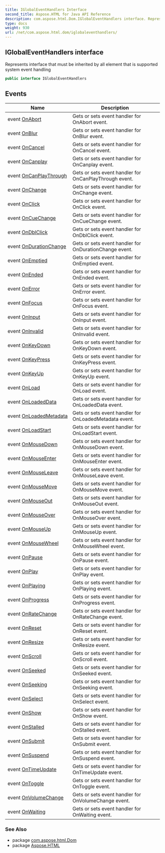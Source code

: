 ```yaml
---
title: IGlobalEventHandlers Interface
second_title: Aspose.HTML for Java API Reference
description: com.aspose.html.Dom.IGlobalEventHandlers interface. Represents interface that must be inherited by all element that is supported system event handling
type: docs
weight: 930
url: /net/com.aspose.html.dom/iglobaleventhandlers/
---
```

## IGlobalEventHandlers interface

Represents interface that must be inherited by all element that is supported system event handling

```java
public interface IGlobalEventHandlers
```

## Events

| Name | Description |
| --- | --- |
| event [OnAbort](../../com.aspose.html.dom/iglobaleventhandlers/onabort/) | Gets or sets event handler for OnAbort event. |
| event [OnBlur](../../com.aspose.html.dom/iglobaleventhandlers/onblur/) | Gets or sets event handler for OnBlur event. |
| event [OnCancel](../../com.aspose.html.dom/iglobaleventhandlers/oncancel/) | Gets or sets event handler for OnCancel event. |
| event [OnCanplay](../../com.aspose.html.dom/iglobaleventhandlers/oncanplay/) | Gets or sets event handler for OnCanplay event. |
| event [OnCanPlayThrough](../../com.aspose.html.dom/iglobaleventhandlers/oncanplaythrough/) | Gets or sets event handler for OnCanPlayThrough event. |
| event [OnChange](../../com.aspose.html.dom/iglobaleventhandlers/onchange/) | Gets or sets event handler for OnChange event. |
| event [OnClick](../../com.aspose.html.dom/iglobaleventhandlers/onclick/) | Gets or sets event handler for OnClick event. |
| event [OnCueChange](../../com.aspose.html.dom/iglobaleventhandlers/oncuechange/) | Gets or sets event handler for OnCueChange event. |
| event [OnDblClick](../../com.aspose.html.dom/iglobaleventhandlers/ondblclick/) | Gets or sets event handler for OnDblClick event. |
| event [OnDurationChange](../../com.aspose.html.dom/iglobaleventhandlers/ondurationchange/) | Gets or sets event handler for OnDurationChange event. |
| event [OnEmptied](../../com.aspose.html.dom/iglobaleventhandlers/onemptied/) | Gets or sets event handler for OnEmptied event. |
| event [OnEnded](../../com.aspose.html.dom/iglobaleventhandlers/onended/) | Gets or sets event handler for OnEnded event. |
| event [OnError](../../com.aspose.html.dom/iglobaleventhandlers/onerror/) | Gets or sets event handler for OnError event. |
| event [OnFocus](../../com.aspose.html.dom/iglobaleventhandlers/onfocus/) | Gets or sets event handler for OnFocus event. |
| event [OnInput](../../com.aspose.html.dom/iglobaleventhandlers/oninput/) | Gets or sets event handler for OnInput event. |
| event [OnInvalid](../../com.aspose.html.dom/iglobaleventhandlers/oninvalid/) | Gets or sets event handler for OnInvalid event. |
| event [OnKeyDown](../../com.aspose.html.dom/iglobaleventhandlers/onkeydown/) | Gets or sets event handler for OnKeyDown event. |
| event [OnKeyPress](../../com.aspose.html.dom/iglobaleventhandlers/onkeypress/) | Gets or sets event handler for OnKeyPress event. |
| event [OnKeyUp](../../com.aspose.html.dom/iglobaleventhandlers/onkeyup/) | Gets or sets event handler for OnKeyUp event. |
| event [OnLoad](../../com.aspose.html.dom/iglobaleventhandlers/onload/) | Gets or sets event handler for OnLoad event. |
| event [OnLoadedData](../../com.aspose.html.dom/iglobaleventhandlers/onloadeddata/) | Gets or sets event handler for OnLoadedData event. |
| event [OnLoadedMetadata](../../com.aspose.html.dom/iglobaleventhandlers/onloadedmetadata/) | Gets or sets event handler for OnLoadedMetadata event. |
| event [OnLoadStart](../../com.aspose.html.dom/iglobaleventhandlers/onloadstart/) | Gets or sets event handler for OnLoadStart event. |
| event [OnMouseDown](../../com.aspose.html.dom/iglobaleventhandlers/onmousedown/) | Gets or sets event handler for OnMouseDown event. |
| event [OnMouseEnter](../../com.aspose.html.dom/iglobaleventhandlers/onmouseenter/) | Gets or sets event handler for OnMouseEnter event. |
| event [OnMouseLeave](../../com.aspose.html.dom/iglobaleventhandlers/onmouseleave/) | Gets or sets event handler for OnMouseLeave event. |
| event [OnMouseMove](../../com.aspose.html.dom/iglobaleventhandlers/onmousemove/) | Gets or sets event handler for OnMouseMove event. |
| event [OnMouseOut](../../com.aspose.html.dom/iglobaleventhandlers/onmouseout/) | Gets or sets event handler for OnMouseOut event. |
| event [OnMouseOver](../../com.aspose.html.dom/iglobaleventhandlers/onmouseover/) | Gets or sets event handler for OnMouseOver event. |
| event [OnMouseUp](../../com.aspose.html.dom/iglobaleventhandlers/onmouseup/) | Gets or sets event handler for OnMouseUp event. |
| event [OnMouseWheel](../../com.aspose.html.dom/iglobaleventhandlers/onmousewheel/) | Gets or sets event handler for OnMouseWheel event. |
| event [OnPause](../../com.aspose.html.dom/iglobaleventhandlers/onpause/) | Gets or sets event handler for OnPause event. |
| event [OnPlay](../../com.aspose.html.dom/iglobaleventhandlers/onplay/) | Gets or sets event handler for OnPlay event. |
| event [OnPlaying](../../com.aspose.html.dom/iglobaleventhandlers/onplaying/) | Gets or sets event handler for OnPlaying event. |
| event [OnProgress](../../com.aspose.html.dom/iglobaleventhandlers/onprogress/) | Gets or sets event handler for OnProgress event. |
| event [OnRateChange](../../com.aspose.html.dom/iglobaleventhandlers/onratechange/) | Gets or sets event handler for OnRateChange event. |
| event [OnReset](../../com.aspose.html.dom/iglobaleventhandlers/onreset/) | Gets or sets event handler for OnReset event. |
| event [OnResize](../../com.aspose.html.dom/iglobaleventhandlers/onresize/) | Gets or sets event handler for OnResize event. |
| event [OnScroll](../../com.aspose.html.dom/iglobaleventhandlers/onscroll/) | Gets or sets event handler for OnScroll event. |
| event [OnSeeked](../../com.aspose.html.dom/iglobaleventhandlers/onseeked/) | Gets or sets event handler for OnSeeked event. |
| event [OnSeeking](../../com.aspose.html.dom/iglobaleventhandlers/onseeking/) | Gets or sets event handler for OnSeeking event. |
| event [OnSelect](../../com.aspose.html.dom/iglobaleventhandlers/onselect/) | Gets or sets event handler for OnSelect event. |
| event [OnShow](../../com.aspose.html.dom/iglobaleventhandlers/onshow/) | Gets or sets event handler for OnShow event. |
| event [OnStalled](../../com.aspose.html.dom/iglobaleventhandlers/onstalled/) | Gets or sets event handler for OnStalled event. |
| event [OnSubmit](../../com.aspose.html.dom/iglobaleventhandlers/onsubmit/) | Gets or sets event handler for OnSubmit event. |
| event [OnSuspend](../../com.aspose.html.dom/iglobaleventhandlers/onsuspend/) | Gets or sets event handler for OnSuspend event. |
| event [OnTimeUpdate](../../com.aspose.html.dom/iglobaleventhandlers/ontimeupdate/) | Gets or sets event handler for OnTimeUpdate event. |
| event [OnToggle](../../com.aspose.html.dom/iglobaleventhandlers/ontoggle/) | Gets or sets event handler for OnToggle event. |
| event [OnVolumeChange](../../com.aspose.html.dom/iglobaleventhandlers/onvolumechange/) | Gets or sets event handler for OnVolumeChange event. |
| event [OnWaiting](../../com.aspose.html.dom/iglobaleventhandlers/onwaiting/) | Gets or sets event handler for OnWaiting event. |

### See Also

* package [com.aspose.html.Dom](../../com.aspose.html.dom/)
* package [Aspose.HTML](../../)
